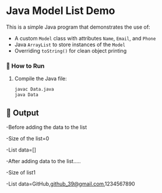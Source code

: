 # Java Model List Demo

This is a simple Java program that demonstrates the use of:

- A custom `Model` class with attributes `Name`, `Email`, and `Phone`
- Java `ArrayList` to store instances of the `Model`
- Overriding `toString()` for clean object printing


### 🚀 How to Run

1. Compile the Java file:
   ```bash
   javac Data.java
   java Data

## 📝 Output

-Before adding the data to the list 

-Size of the list=0

-List data=[]

-After adding data to the list.....

-Size of list1

-List data=GitHub,github_39@gmail.com,1234567890


